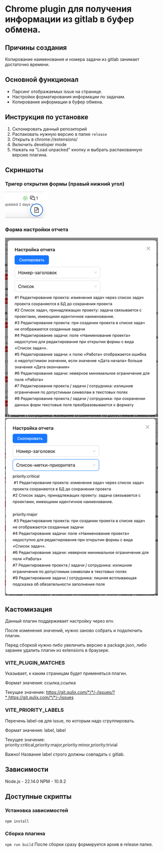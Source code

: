 # Chrome plugin для получения информации из gitlab в буфер обмена.

## Причины создания

Копирование наименования и номера задачи из gitlab занимает достаточно времени.

## Основной функционал

- Парсинг отображаемых issue на странице.
- Настройки форматирования информации по задачам.
- Копирование информации в буфер обмена.

## Инструкция по установке

1) Склонировать данный репозиторий
2) Распаковать нужную версию в папке `release`
3) Открыть в chrome://extensions/
4) Включить developer mode 
5) Нажать на "Load unpacked" кнопку и выбрать распакованную версию плагина.

## Скриншоты

### Тригер открытия формы (правый нижний угол)
![img.png](screenshots/trigger-button.png)

### Форма настройки отчета
![img.png](screenshots/report-builder.png)
![img.png](screenshots/img.png)


## Кастомизация

Данный плагин поддерживает настройку через env.

После изменения значений, нужно заново собрать и подключить плагин.

Перед сборкой нужно либо увеличить версию в package.json, либо заранее удалить плагин из extensions в браузере.

### VITE_PLUGIN_MATCHES
Указывает, к каким страницам будет применяться плагин.

Формат значения: ссылка,ссылка

Текущее значение: https://git.qulix.com/*/*/-/issues/?*,https://git.qulix.com/*/*/-/issues

### VITE_PRIORITY_LABELS
Перечень label-ов для issue, по которым надо сгруппировать.

Формат значения: label, label

Текущее значение: priority:critical,priority:major,priority:minor,priority:trivial

Важно!
Название label строго должны совпадать с gitlab. 

## Зависимости

Node.js - 22.14.0
NPM - 10.9.2

## Доступные скрипты

### Установка зависимостей
``
npm install
``

### Сборка плагина
``
npm run build
``
После сборки сразу формируется архив в release папке.
